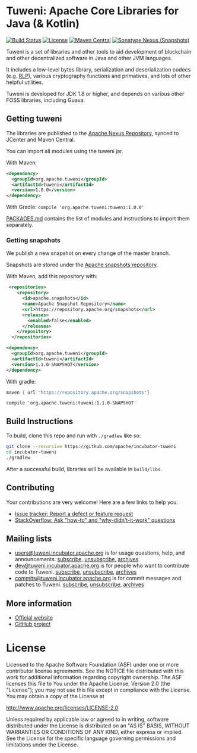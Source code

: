 # Tuweni: Apache Core Libraries for Java (& Kotlin)

[![Build Status](https://builds.apache.org/job/Apache%20Tuweni/job/CI/badge/icon)](https://builds.apache.org/job/Apache%20Tuweni/job/CI/)
[![License](https://img.shields.io/badge/License-Apache%202.0-blue.svg)](https://github.com/incubator-tuweni/blob/master/LICENSE)
[![Maven Central](https://maven-badges.herokuapp.com/maven-central/org.apache.tuweni/tuweni/badge.svg?style=plastic)](https://maven-badges.herokuapp.com/maven-central/org.apache.tuweni/tuweni)
[![Sonatype Nexus (Snapshots)](https://img.shields.io/nexus/s/https/repository.apache.org/org.apache.tuweni/tuweni.svg)](https://repository.apache.org/content/repositories/snapshots/org/apache/tuweni/tuweni/)

Tuweni is a set of libraries and other tools to aid development of blockchain and other decentralized software in Java and other JVM languages.

It includes a low-level bytes library, serialization and deserialization codecs (e.g. [RLP](https://github.com/ethereum/wiki/wiki/RLP)), various cryptography functions and primatives, and lots of other helpful utilities.

Tuweni is developed for JDK 1.8 or higher, and depends on various other FOSS libraries, including Guava.

## Getting tuweni

The libraries are published to the [Apache Nexus Repository](https://repository.apache.org/), synced to JCenter and Maven Central.

You can import all modules using the tuweni jar.

With Maven:
```xml
<dependency>
  <groupId>org.apache.tuweni</groupId>
  <artifactId>tuweni</artifactId>
  <version>1.0.0</version>
</dependency>
```

With Gradle: `compile 'org.apache.tuweni:tuweni:1.0.0'`

[PACKAGES.md](PACKAGES.md) contains the list of modules and instructions to import them separately.

### Getting snapshots

We publish a new snapshot on every change of the master branch.

Snapshots are stored under the [Apache snapshots repository](https://repository.apache.org/content/repositories/snapshots).

With Maven, add this repository with:
```xml
 <repositories>
    <repository>
      <id>apache.snapshots</id>
      <name>Apache Snapshot Repository</name>
      <url>https://repository.apache.org/snapshots</url>
      <releases>
        <enabled>false</enabled>
      </releases>
    </repository>
  </repositories>
```

```xml
<dependency>
  <groupId>org.apache.tuweni</groupId>
  <artifactId>tuweni</artifactId>
  <version>1.1.0-SNAPSHOT</version>
</dependency>
```

With gradle:
```groovy
maven { url "https://repository.apache.org/snapshots"}
```

`compile 'org.apache.tuweni:tuweni:1.1.0-SNAPSHOT'`

## Build Instructions

To build, clone this repo and run with `./gradlew` like so:

```sh
git clone --recursive https://github.com/apache/incubator-tuweni
cd incubator-tuweni
./gradlew
```

After a successful build, libraries will be available in `build/libs`.

## Contributing

Your contributions are very welcome! Here are a few links to help you:

- [Issue tracker: Report a defect or feature request](https://github.com/apache/incubator-tuweni/issues/new)
- [StackOverflow: Ask "how-to" and "why-didn't-it-work" questions](https://stackoverflow.com/questions/ask?tags=tuweni)

## Mailing lists

- [users@tuweni.incubator.apache.org](users@tuweni.incubator.apache.org) is for usage questions, help, and announcements. [subscribe](users-subscribe@tuweni.incubator.apache.org?subject=send%20this%20email%20to%20subscribe), [unsubscribe](dev-unsubscribe@tuweni.incubator.apache.org?subject=send%20this%20email%20to%20unsubscribe), [archives](https://www.mail-archive.com/users@tuweni.incubator.apache.org/)
- [dev@tuweni.incubator.apache.org](dev@tuweni.incubator.apache.org) is for people who want to contribute code to Tuweni. [subscribe](dev-subscribe@tuweni.incubator.apache.org?subject=send%20this%20email%20to%20subscribe), [unsubscribe](dev-unsubscribe@tuweni.incubator.apache.org?subject=send%20this%20email%20to%20unsubscribe), [archives](https://www.mail-archive.com/dev@tuweni.incubator.apache.org/)
- [commits@tuweni.incubator.apache.org](commits@tuweni.incubator.apache.org) is for commit messages and patches to Tuweni. [subscribe](commits-subscribe@tuweni.incubator.apache.org?subject=send%20this%20email%20to%20subscribe), [unsubscribe](commits-unsubscribe@tuweni.incubator.apache.org?subject=send%20this%20email%20to%20unsubscribe), [archives](https://www.mail-archive.com/commits@tuweni.incubator.apache.org/)

## More information

- [Official website](https://tuweni.apache.org)
- [GitHub project](https://github.com/apache/incubator-tuweni)

# License

Licensed to the Apache Software Foundation (ASF) under one or more contributor license agreements. See the NOTICE
file distributed with this work for additional information regarding copyright ownership. The ASF licenses this file
to You under the Apache License, Version 2.0 (the "License"); you may not use this file except in compliance with the
License. You may obtain a copy of the License at

http://www.apache.org/licenses/LICENSE-2.0

Unless required by applicable law or agreed to in writing, software distributed under the License is distributed on
an "AS IS" BASIS, WITHOUT WARRANTIES OR CONDITIONS OF ANY KIND, either express or implied. See the License for the
specific language governing permissions and limitations under the License.

